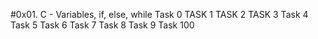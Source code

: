 #0x01. C - Variables, if, else, while
Task 0
TASK 1
TASK 2
TASK 3
Task 4
Task 5
Task 6
Task 7
Task 8
Task 9
Task 100 
